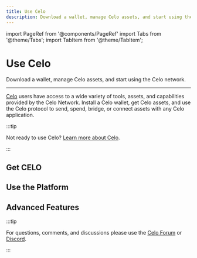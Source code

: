 ```yaml
---
title: Use Celo
description: Download a wallet, manage Celo assets, and start using the Celo network.
---
```


import PageRef from '@components/PageRef'
import Tabs from '@theme/Tabs';
import TabItem from '@theme/TabItem';

# Use Celo

Download a wallet, manage Celo assets, and start using the Celo network.

---

[Celo](https://celo.org/) users have access to a wide variety of tools, assets, and capabilities provided by the Celo Network. Install a Celo wallet, get Celo assets, and use the Celo protocol to send, spend, bridge, or connect assets with any Celo application.

:::tip

Not ready to use Celo? [Learn more about Celo](../../docs/welcome.md).

:::

## Get CELO

<PageRef url="/getting-started/wallets" pageName="Download a Wallet" />
<PageRef url="/celo-holder-guide/owners" pageName="Get CELO" />

## Use the Platform

<PageRef url="/celo-codebase/protocol" pageName="Celo Protocol" />
<PageRef url="/getting-started/choosing-a-network" pageName="Networks" />
<PageRef url="/cli" pageName="Command Line" />

## Advanced Features

<PageRef url="/celo-codebase/protocol/bridging/bridging-to-celo" pageName="Bridging" />
<PageRef url="/celo-codebase/protocol/oracles/oracles-on-celo" pageName="Oracles" />

:::tip

For questions, comments, and discussions please use the [Celo Forum](https://forum.celo.org/) or [Discord](https://chat.celo.org/).

:::
